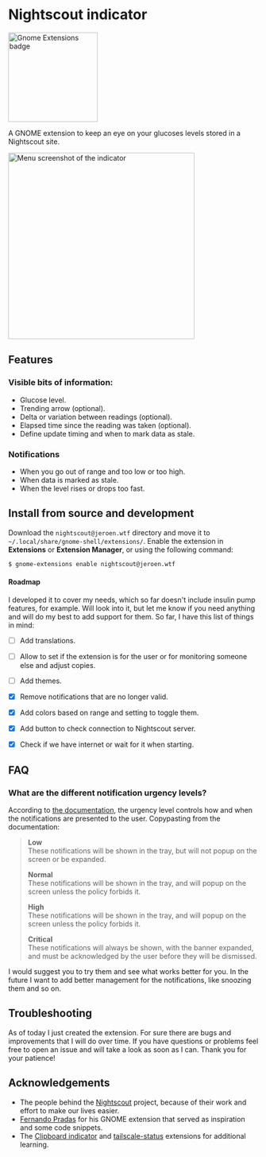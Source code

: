 # Nightscout indicator

<a href="https://extensions.gnome.org/extension/7388/nightscout/" target="_blank"><img src="images/get-it-on-ego.png" alt="Gnome Extensions badge" width="180" /></a>

A GNOME extension to keep an eye on your glucoses levels stored in a Nightscout site.

<img src="images/screenshot.png" alt="Menu screenshot of the indicator" width="375" />


## Features

### Visible bits of information:
- Glucose level.
- Trending arrow (optional).
- Delta or variation between readings (optional).
- Elapsed time since the reading was taken (optional).
- Define update timing and when to mark data as stale.

### Notifications
- When you go out of range and too low or too high.
- When data is marked as stale.
- When the level rises or drops too fast.


## Install from source and development

Download the `nightscout@jeroen.wtf` directory and move it to `~/.local/share/gnome-shell/extensions/`. Enable the extension in **Extensions** or **Extension Manager**, or using the following command:

```bash
$ gnome-extensions enable nightscout@jeroen.wtf
```

#### Roadmap

I developed it to cover my needs, which so far doesn't include insulin pump features, for example. Will look into it, but let me know if you need anything and will do my best to add support for them. So far, I have this list of things in mind:

- [ ] Add translations.
- [ ] Allow to set if the extension is for the user or for monitoring someone else and adjust copies.
- [ ] Add themes.
- [x] Remove notifications that are no longer valid.
- [x] Add colors based on range and setting to toggle them.
- [x] Add button to check connection to Nightscout server.
- [x] Check if we have internet or wait for it when starting.


## FAQ

### What are the different notification urgency levels?

According to [the documentation](https://gjs.guide/extensions/topics/notifications.html), the urgency level controls how and when the notifications are presented to the user. Copypasting from the documentation:

> **Low**<br />
> These notifications will be shown in the tray, but will not popup on the screen or be expanded.
>
> **Normal**<br />
> These notifications will be shown in the tray, and will popup on the screen unless the policy forbids it.
>
> **High**<br />
> These notifications will be shown in the tray, and will popup on the screen unless the policy forbids it.
>
> **Critical**<br />
> These notifications will always be shown, with the banner expanded, and must be acknowledged by the user before they will be dismissed.

I would suggest you to try them and see what works better for you. In the future I want to add better management for the notifications, like snoozing them and so on.


## Troubleshooting

As of today I just created the extension. For sure there are bugs and improvements that I will do over time. If you have questions or problems feel free to open an issue and will take a look as soon as I can. Thank you for your patience!


## Acknowledgements

- The people behind the [Nightscout](https://nightscout.github.io/) project, because of their work and effort to make our lives easier.
- [Fernando Pradas](https://github.com/fnandot) for his GNOME extension that served as inspiration and some code snippets.
- The [Clipboard indicator](https://github.com/Tudmotu/gnome-shell-extension-clipboard-indicator/) and [tailscale-status](https://github.com/maxgallup/tailscale-status) extensions for additional learning.

